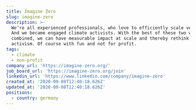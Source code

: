 ```yaml
---
title: Imagine Zero
slug: imagine-zero
description: >-
  We’re all experienced professionals, who love to efficiently scale ventures.
  And we became engaged climate activists. With the best of these two worlds
  combined, we can have measurable impact at scale and thereby rethink climate
  activism. Of course with fun and not for profit.
tags:
  - climate
  - non-profit
company_url: 'https://imagine-zero.org/'
job_board_url: 'https://imagine-zero.org/join'
linkedin_url: 'https://www.linkedin.com/company/imagine-zero'
created_at: '2020-09-08T12:40:18.626Z'
updated_at: '2020-09-08T12:40:18.626Z'
positions:
  - country: germany
---
```


